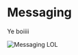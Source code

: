 # Messaging

Ye boiiii

![Messaging LOL](https://user-images.githubusercontent.com/93893933/211210191-9a7c855f-3373-4367-a3fd-6cb876978803.jpg)
